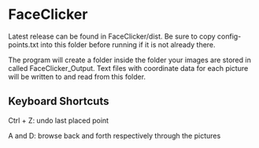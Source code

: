FaceClicker
===========

Latest release can be found in FaceClicker/dist. Be sure to copy config-points.txt into this folder before running if it is not already there.

The program will create a folder inside the folder your images are stored in called FaceClicker_Output. Text files with coordinate data for each picture will be written to and read from this folder.

Keyboard Shortcuts
------------------

Ctrl + Z: undo last placed point

A and D: browse back and forth respectively through the pictures
